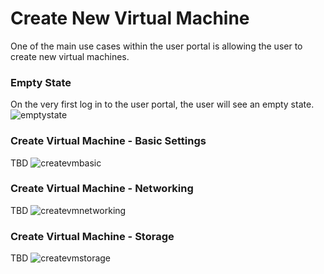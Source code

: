 # Create New Virtual Machine
One of the main use cases within the user portal is allowing the user to create new virtual machines.

### Empty State
On the very first log in to the user portal, the user will see an empty state.
![emptystate](img/empty-state.png)

### Create Virtual Machine - Basic Settings
TBD
![createvmbasic](img/create-vm-basic.png)

### Create Virtual Machine - Networking
TBD
![createvmnetworking](img/create-vm-networking.png)

### Create Virtual Machine - Storage
TBD
![createvmstorage](img/create-vm-storage.png)
